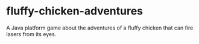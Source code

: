 fluffy-chicken-adventures
=========================

A Java platform game about the adventures of a fluffy chicken that can fire lasers from its eyes.

